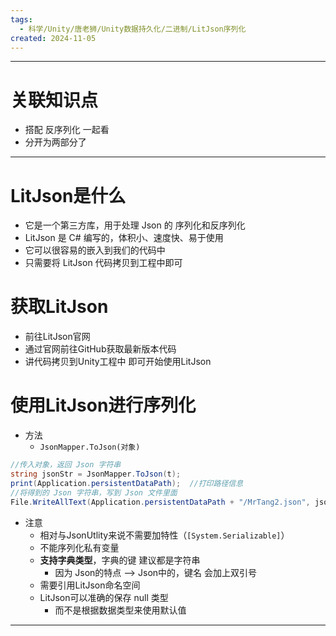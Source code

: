 ```yaml
---
tags:
  - 科学/Unity/唐老狮/Unity数据持久化/二进制/LitJson序列化
created: 2024-11-05
---
```


---
# 关联知识点

- 搭配 反序列化 一起看
- 分开为两部分了

---
# LitJson是什么

- 它是一个第三方库，用于处理 Json 的 序列化和反序列化  
- LitJson 是 C# 编写的，体积小、速度快、易于使用  
- 它可以很容易的嵌入到我们的代码中  
- 只需要将 LitJson 代码拷贝到工程中即可
# 获取LitJson

- 前往LitJson官网  
- 通过官网前往GitHub获取最新版本代码  
- 讲代码拷贝到Unity工程中 即可开始使用LitJson
# 使用LitJson进行序列化

- 方法
	- `JsonMapper.ToJson(对象)`

```C#
//传入对象，返回 Json 字符串
string jsonStr = JsonMapper.ToJson(t);  
print(Application.persistentDataPath);  //打印路径信息
//将得到的 Json 字符串，写到 Json 文件里面
File.WriteAllText(Application.persistentDataPath + "/MrTang2.json", jsonStr);
```

- 注意
	- 相对与JsonUtlity来说不需要加特性（`[System.Serializable]`）
	- 不能序列化私有变量  
	- **支持字典类型**，字典的键 建议都是字符串 
		- 因为 Json的特点 ——> Json中的，键名 会加上双引号  
	- 需要引用LitJson命名空间  
	- LitJson可以准确的保存 null 类型
		- 而不是根据数据类型来使用默认值


---
